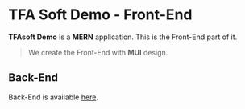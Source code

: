 # TFA Soft Demo - Front-End

**TFAsoft Demo** is a **MERN** application. This is the Front-End part of it.

> We create the Front-End with **MUI** design.

## Back-End

Back-End is available [here](https://github.com/tele-fa/demo-backend).